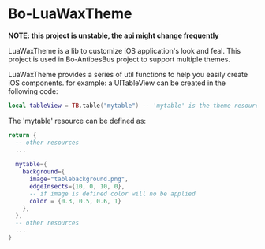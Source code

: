 Bo-LuaWaxTheme
==============
**NOTE: this project is unstable, the api might change frequently**

LuaWaxTheme is a lib to customize iOS application's look and feal. 
This project is used in Bo-AntibesBus project to support multiple themes.

LuaWaxTheme provides a series of util functions to help you easily create iOS components.
for example: a UITableView can be created in the following code:
`````lua
local tableView = TB.table("mytable") -- 'mytable' is the theme resource definition
`````

The 'mytable' resource can be defined as:
`````lua
return {
  -- other resources
  ...
  
  mytable={
    background={
      image="tablebackground.png",
      edgeInsects={10, 0, 10, 0},
      -- if image is defined color will no be applied
      color = {0.3, 0.5, 0.6, 1}
    },
  },
  -- other resources
  ...
}
`````
